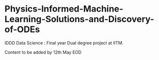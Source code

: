# Physics-Informed-Machine-Learning-Solutions-and-Discovery-of-ODEs
IDDD Data Science : Final year Dual degree project at IITM.

Content to be added by 12th May EOD

